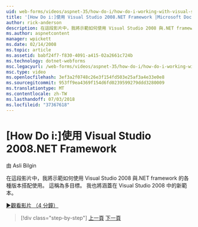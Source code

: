 ```yaml
---
uid: web-forms/videos/aspnet-35/how-do-i/how-do-i-working-with-visual-studio-2008-net-framework
title: '[How Do i:]使用 Visual Studio 2008.NET Framework |Microsoft Docs'
author: rick-anderson
description: 在這段影片中，我將示範如何使用 Visual Studio 2008 與.NET framework 的各種版本搭配使用。 這稱為多目標。 也將會...
ms.author: aspnetcontent
manager: wpickett
ms.date: 02/14/2008
ms.topic: article
ms.assetid: babf24f7-f830-4091-a415-02a2661c724b
ms.technology: dotnet-webforms
msc.legacyurl: /web-forms/videos/aspnet-35/how-do-i/how-do-i-working-with-visual-studio-2008-net-framework
msc.type: video
ms.openlocfilehash: 3ef3a2f0748c26e3f154fd503e25af3a4e33e0e8
ms.sourcegitcommit: 953ff9ea4369f154d6fd0239599279ddd3280009
ms.translationtype: MT
ms.contentlocale: zh-TW
ms.lasthandoff: 07/03/2018
ms.locfileid: "37367618"
---
```

<a name="how-do-i-working-with-visual-studio-2008-net-framework"></a>[How Do i:]使用 Visual Studio 2008.NET Framework
====================
由 Asli Bilgin

在這段影片中，我將示範如何使用 Visual Studio 2008 與.NET framework 的各種版本搭配使用。 這稱為多目標。 我也將涵蓋在 Visual Studio 2008 中的新範本。

[&#9654;觀看影片 （4 分鐘）](https://channel9.msdn.com/Blogs/ASP-NET-Site-Videos/how-do-i-working-with-visual-studio-2008-net-framework)

> [!div class="step-by-step"]
> [上一頁](how-do-i-cascading-style-sheets-in-visual-studio-2008.md)
> [下一頁](how-do-i-adding-elements-to-a-css-file-and-create-new-css-on-the-fly.md)
